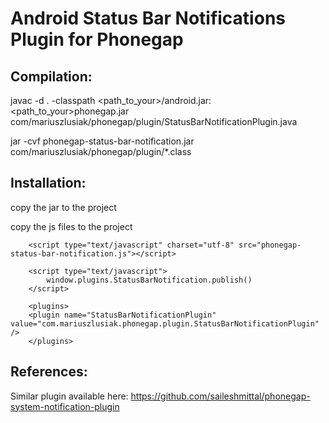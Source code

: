 # Android Status Bar Notifications Plugin for Phonegap

## Compilation:

javac -d . -classpath <path_to_your>/android.jar:<path_to_your>phonegap.jar com/mariuszlusiak/phonegap/plugin/StatusBarNotificationPlugin.java

jar -cvf phonegap-status-bar-notification.jar com/mariuszlusiak/phonegap/plugin/*.class

## Installation:

copy the jar to the project

copy the js files to the project

		<script type="text/javascript" charset="utf-8" src="phonegap-status-bar-notification.js"></script>

		<script type="text/javascript">
			window.plugins.StatusBarNotification.publish()
		</script>

		<plugins>
		<plugin name="StatusBarNotificationPlugin" value="com.mariuszlusiak.phonegap.plugin.StatusBarNotificationPlugin" />
		</plugins>

## References:

Similar plugin available here: https://github.com/saileshmittal/phonegap-system-notification-plugin
